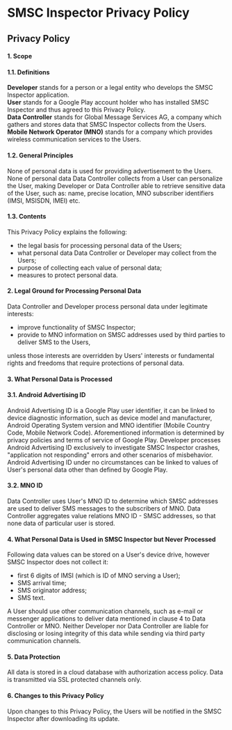 # SMSC Inspector Privacy Policy

<h2>Privacy Policy</h2>
<h4>1. Scope</h4>

<h4>1.1. Definitions</h4>

<b>Developer</b> stands for a person or a legal entity who develops the SMSC Inspector application.<br>
<b>User</b> stands for a Google Play account holder who has installed SMSC Inspector and thus agreed to this Privacy Policy.<br>
<b>Data Controller</b> stands for Global Message Services AG, a company which gathers and stores data that SMSC Inspector collects from the Users.<br>
<b>Mobile Network Operator (MNO)</b> stands for a company which provides wireless communication services to the Users.

<h4>1.2. General Principles</h4>

None of personal data is used for providing advertisement to the Users. 
None of personal data Data Controller collects from a User can personalize the User, making Developer or Data Controller able to retrieve sensitive data of the User, such as: name, precise location, MNO subscriber identifiers (IMSI, MSISDN, IMEI) etc.

<h4>1.3. Contents</h4>

This Privacy Policy explains the following:

 - the legal basis for processing personal data of the Users;
 - what personal data Data Controller or Developer may collect from the Users;
 - purpose of collecting each value of personal data;
 - measures to protect personal data.

<h4>2. Legal Ground for Processing Personal Data</h4>

Data Controller and Developer process personal data under legitimate interests:

 - improve functionality of SMSC Inspector;
 - provide to MNO information on SMSC addresses used by third parties to deliver SMS to the Users,
 
unless those interests are overridden by Users' interests or fundamental rights and freedoms that require protections of personal data.

<h4>3. What Personal Data is Processed</h4>

<h4>3.1. Android Advertising ID</h4>

Android Advertising ID is a Google Play user identifier, it can be linked to device diagnostic information, such as device model and manufacturer, Android Operating System version and MNO identifier (Mobile Country Code, Mobile Network Code). Aforementioned information is determined by privacy policies and terms of service of Google Play.
Developer processes Android Advertising ID exclusively to investigate SMSC Inspector crashes, "application not responding" errors and other scenarios of misbehavior. Android Advertising ID under no circumstances can be linked to values of User's personal data other than defined by Google Play.

<h4>3.2. MNO ID</h4>

Data Controller uses User's MNO ID to determine which SMSC addresses are used to deliver SMS messages to the subscribers of MNO. Data Controller aggregates value relations MNO ID - SMSC addresses, so that none data of particular user is stored.

<h4>4. What Personal Data is Used in SMSC Inspector but Never Processed</h4>

Following data values can be stored on a User's device drive, however SMSC Inspector does not collect it:
 - first 6 digits of IMSI (which is ID of MNO serving a User);
 - SMS arrival time;
 - SMS originator address;
 - SMS text.
 
A User should use other communication channels, such as e-mail or messenger applications to deliver data mentioned in clause 4 to Data Controller or MNO. Neither Developer nor Data Controller are liable for disclosing or losing integrity of this data while sending via third party communication channels.

<h4>5. Data Protection</h4>

All data is stored in a cloud database with authorization access policy. Data is transmitted via SSL protected channels only.

<h4>6. Changes to this Privacy Policy</h4>

Upon changes to this Privacy Policy, the Users will be notified in the SMSC Inspector after downloading its update. 
